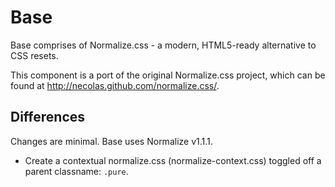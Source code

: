 Base
====

Base comprises of Normalize.css - a modern, HTML5-ready alternative to CSS
resets.

This component is a port of the original Normalize.css project, which can be
found at <http://necolas.github.com/normalize.css/>.


Differences
-----------

Changes are minimal. Base uses Normalize v1.1.1.

  - Create a contextual normalize.css (normalize-context.css) toggled off a
    parent classname: `.pure`.
